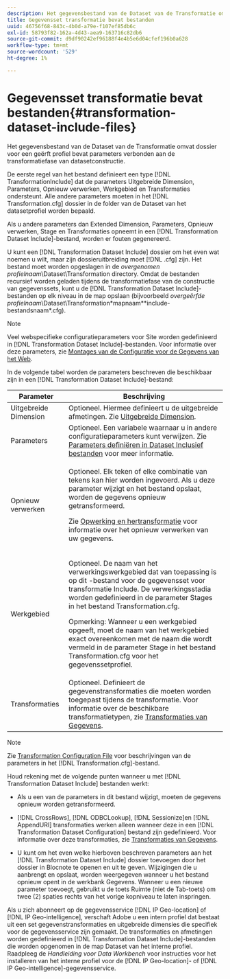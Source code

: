 ```yaml
---
description: Het gegevensbestand van de Dataset van de Transformatie omvat dossier voor een geërft profiel bevat parameters verbonden aan de transformatiefase van datasetconstructie.
title: Gegevensset transformatie bevat bestanden
uuid: 46756f68-843c-4b0d-a79e-f107ef85db6c
exl-id: 58793f82-162a-4d43-aea9-163716c82db6
source-git-commit: d9df90242ef96188f4e4b5e6d04cfef196b0a628
workflow-type: tm+mt
source-wordcount: '529'
ht-degree: 1%

---
```


# Gegevensset transformatie bevat bestanden{#transformation-dataset-include-files}

Het gegevensbestand van de Dataset van de Transformatie omvat dossier voor een geërft profiel bevat parameters verbonden aan de transformatiefase van datasetconstructie.

De eerste regel van het bestand definieert een type [!DNL TransformationInclude] dat de parameters Uitgebreide Dimension, Parameters, Opnieuw verwerken, Werkgebied en Transformaties ondersteunt. Alle andere parameters moeten in het [!DNL Transformation.cfg] dossier in de folder van de Dataset van het datasetprofiel worden bepaald.

Als u andere parameters dan Extended Dimension, Parameters, Opnieuw verwerken, Stage en Transformaties opneemt in een [!DNL Transformation Dataset Include]-bestand, worden er fouten gegenereerd.

U kunt een [!DNL Transformation Dataset Include] dossier om het even wat noemen u wilt, maar zijn dossieruitbreiding moet [!DNL .cfg] zijn. Het bestand moet worden opgeslagen in de *overgenomen profielnaam*\Dataset\Transformation directory. Omdat de bestanden recursief worden geladen tijdens de transformatiefase van de constructie van gegevenssets, kunt u de [!DNL Transformation Dataset Include]-bestanden op elk niveau in de map opslaan (bijvoorbeeld *overgeërfde profielnaam*\Dataset\Transformation\*mapnaam*\*include-bestandsnaam*.cfg).

>[!NOTE]
>
>Veel webspecifieke configuratieparameters voor Site worden gedefinieerd in [!DNL Transformation Dataset Include]-bestanden. Voor informatie over deze parameters, zie [Montages van de Configuratie voor de Gegevens van het Web](../../../../home/c-dataset-const-proc/c-config-web-data/c-config-web-data.md#concept-9a306b65483a484bb3f6f3c1d7e77519).

In de volgende tabel worden de parameters beschreven die beschikbaar zijn in een [!DNL Transformation Dataset Include]-bestand:

<table id="table_7BD343888D9145BCBA889B531A4D18F8"> 
 <thead> 
  <tr> 
   <th colname="col1" class="entry"> Parameter </th> 
   <th colname="col2" class="entry"> Beschrijving </th> 
  </tr> 
 </thead>
 <tbody> 
  <tr> 
   <td colname="col1"> Uitgebreide Dimension </td> 
   <td colname="col2"> Optioneel. Hiermee definieert u de uitgebreide afmetingen. Zie <a href="../../../../home/c-dataset-const-proc/c-ex-dim/c-abt-ex-dim.md"> Uitgebreide Dimension</a>. </td> 
  </tr> 
  <tr> 
   <td colname="col1"> Parameters </td> 
   <td colname="col2"> Optioneel. Een variabele waarnaar u in andere configuratieparameters kunt verwijzen. Zie <a href="../../../../home/c-dataset-const-proc/c-dataset-inc-files/c-def-param-dataset-inc-files/c-def-param-dataset-inc-files.md#concept-5ad06acc8dc44bf2a99643fafdd56b50"> Parameters definiëren in Dataset Inclusief bestanden</a> voor meer informatie. </td> 
  </tr> 
  <tr> 
   <td colname="col1"> Opnieuw verwerken </td> 
   <td colname="col2"> <p>Optioneel. Elk teken of elke combinatie van tekens kan hier worden ingevoerd. Als u deze parameter wijzigt en het bestand opslaat, worden de gegevens opnieuw getransformeerd. </p> <p> Zie <a href="../../../../home/c-dataset-const-proc/c-reproc-retrans/c-unst-reproc-retrans.md"> Opwerking en hertransformatie</a> voor informatie over het opnieuw verwerken van uw gegevens. </p> </td> 
  </tr> 
  <tr> 
   <td colname="col1"> Werkgebied </td> 
   <td colname="col2"> <p>Optioneel. De naam van het verwerkingswerkgebied dat van toepassing is op dit <span class="wintitle">-bestand voor de gegevensset voor transformatie Include</span>. De verwerkingsstadia worden gedefinieerd in de parameter Stages in het bestand <span class="filepath"> Transformation.cfg</span>. </p> <p> <p>Opmerking: Wanneer u een werkgebied opgeeft, moet de naam van het werkgebied exact overeenkomen met de naam die wordt vermeld in de parameter Stage in het bestand <span class="filepath"> Transformation.cfg</span> voor het gegevenssetprofiel. </p> </p> </td> 
  </tr> 
  <tr> 
   <td colname="col1"> Transformaties </td> 
   <td colname="col2"> Optioneel. Definieert de gegevenstransformaties die moeten worden toegepast tijdens de transformatie. Voor informatie over de beschikbare transformatietypen, zie <a href="../../../../home/c-dataset-const-proc/c-data-trans/c-abt-transf.md"> Transformaties van Gegevens</a>. </td> 
  </tr> 
 </tbody> 
</table>

>[!NOTE]
>
>Zie [Transformation Configuration File](../../../../home/c-dataset-const-proc/c-trans-config-file/c-abt-trans-config-file.md) voor beschrijvingen van de parameters in het [!DNL Transformation.cfg]-bestand.

Houd rekening met de volgende punten wanneer u met [!DNL Transformation Dataset Include] bestanden werkt:

* Als u een van de parameters in dit bestand wijzigt, moeten de gegevens opnieuw worden getransformeerd.
* [!DNL CrossRows],  [!DNL ODBCLookup],  [!DNL Sessionize]en  [!DNL AppendURI] transformaties werken alleen wanneer deze in een  [!DNL Transformation Dataset Configuration] bestand zijn gedefinieerd. Voor informatie over deze transformaties, zie [Transformaties van Gegevens](../../../../home/c-dataset-const-proc/c-data-trans/c-abt-transf.md).

* U kunt om het even welke hierboven beschreven parameters aan het [!DNL Transformation Dataset Include] dossier toevoegen door het dossier in Blocnote te openen en uit te geven. Wijzigingen die u aanbrengt en opslaat, worden weergegeven wanneer u het bestand opnieuw opent in de werkbank Gegevens. Wanneer u een nieuwe parameter toevoegt, gebruikt u de toets Ruimte (niet de Tab-toets) om twee (2) spaties rechts van het vorige kopniveau te laten inspringen.

Als u zich abonneert op de gegevensservice [!DNL IP Geo-location] of [!DNL IP Geo-intelligence], verschaft Adobe u een intern profiel dat bestaat uit een set gegevenstransformaties en uitgebreide dimensies die specifiek voor de gegevensservice zijn gemaakt. De transformaties en afmetingen worden gedefinieerd in [!DNL Transformation Dataset Include]-bestanden die worden opgenomen in de map Dataset van het interne profiel. Raadpleeg de *Handleiding voor Data Workbench* voor instructies voor het installeren van het interne profiel voor de [!DNL IP Geo-location]- of [!DNL IP Geo-intelligence]-gegevensservice.
